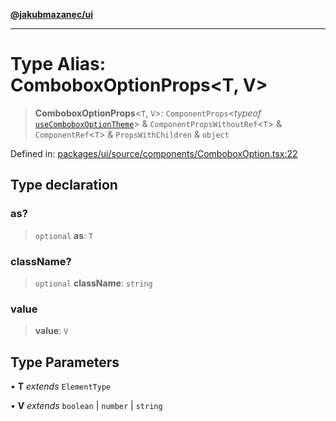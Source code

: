 [**@jakubmazanec/ui**](../README.md)

---

# Type Alias: ComboboxOptionProps\<T, V\>

> **ComboboxOptionProps**\<`T`, `V`\>: `ComponentProps`\<_typeof_
> [`useComboboxOptionTheme`](../functions/useComboboxOptionTheme.md)\> &
> `ComponentPropsWithoutRef`\<`T`\> & `ComponentRef`\<`T`\> & `PropsWithChildren` & `object`

Defined in:
[packages/ui/source/components/ComboboxOption.tsx:22](https://github.com/jakubmazanec/tools/blob/dcfb3b06be051bf99e23e7e35174b07af0f0fddd/packages/ui/source/components/ComboboxOption.tsx#L22)

## Type declaration

### as?

> `optional` **as**: `T`

### className?

> `optional` **className**: `string`

### value

> **value**: `V`

## Type Parameters

• **T** _extends_ `ElementType`

• **V** _extends_ `boolean` \| `number` \| `string`
